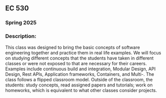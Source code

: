 ## EC 530
### Spring 2025
### Description:
This class was designed to bring the basic concepts of software engineering together and practice them in real life examples. We will focus on studying different concepts that the students have taken in different classes or were not exposed to that are necessary for their careers. Examples include continuous build and integration, Modular Design, API Design, Rest APIs, Application frameworks, Containers, and Multi-. The class follows a flipped classroom model. Outside of the classroom, the students: study concepts, read assigned papers and tutorials; work on homeworks, which is equivalent to what other classes consider projects.